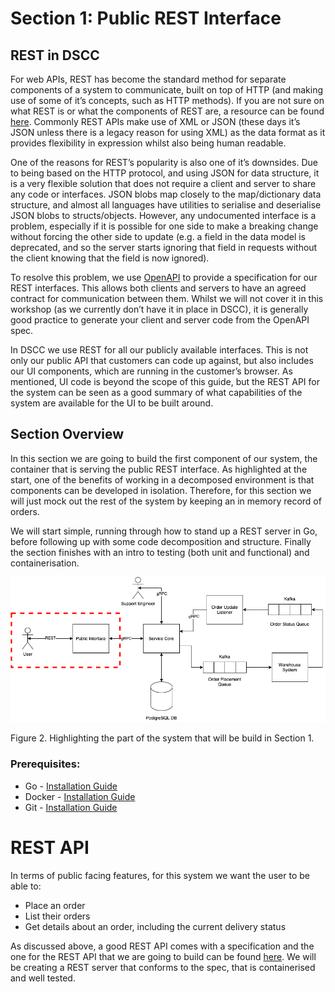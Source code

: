 # Section 1: Public REST Interface

## REST in DSCC

For web APIs, REST has become the standard method for separate components of a system to communicate, built on top of HTTP (and making use of some of it’s concepts, such as HTTP methods). If you are not sure on what REST is or what the components of REST are, a resource can be found [here](https://www.codecademy.com/article/what-is-rest). Commonly REST APIs make use of XML or JSON (these days it’s JSON unless there is a legacy reason for using XML) as the data format as it provides flexibility in expression whilst also being human readable. 

One of the reasons for REST’s popularity is also one of it’s downsides. Due to being based on the HTTP protocol, and using JSON for data structure, it is a very flexible solution that does not require a client and server to share any code or interfaces. JSON blobs map closely to the map/dictionary data structure, and almost all languages have utilities to serialise and deserialise JSON blobs to structs/objects. However, any undocumented interface is a problem, especially if it is possible for one side to make a breaking change without forcing the other side to update (e.g. a field in the data model is deprecated, and so the server starts ignoring that field in requests without the client knowing that the field is now ignored).

To resolve this problem, we use [OpenAPI](https://spec.openapis.org/oas/latest.html) to provide a specification for our REST interfaces. This allows both clients and servers to have an agreed contract for communication between them. Whilst we will not cover it in this workshop (as we currently don’t have it in place in DSCC), it is generally good practice to generate your client and server code from the OpenAPI spec.  

In DSCC we use REST for all our publicly available interfaces. This is not only our public API that customers can code up against, but also includes our UI components, which are running in the customer’s browser. As mentioned, UI code is beyond the scope of this guide, but the REST API for the system can be seen as a good summary of what capabilities of the system are available for the UI to be built around.

## Section Overview

In this section we are going to build the first component of our system, the container that is serving the public REST interface. As highlighted at the start, one of the benefits of working in a decomposed environment is that components can be developed in isolation. Therefore, for this section we will just mock out the rest of the system by keeping an in memory record of orders.

We will start simple, running through how to stand up a REST server in Go, before following up with some code decomposition and structure. Finally the section finishes with an intro to testing (both unit and functional) and containerisation.

![Figure 2. Highlighting the part of the system that will be built in Section 1.](../images/solution-overview-section-1.png)

Figure 2. Highlighting the part of the system that will be build in Section 1.

### Prerequisites:

- Go - [Installation Guide](https://go.dev/doc/install)
- Docker - [Installation Guide](https://docs.docker.com/get-docker/)
- Git - [Installation Guide](https://git-scm.com/book/en/v2/Getting-Started-Installing-Git)

# REST API

In terms of public facing features, for this system we want the user to be able to:
* Place an order
* List their orders
* Get details about an order, including the current delivery status

As discussed above, a good REST API comes with a specification and the one for the REST API that we are going to build can be found [here](./rest-api-spec.yaml). We will be creating a REST server that conforms to the spec, that is containerised and well tested.
